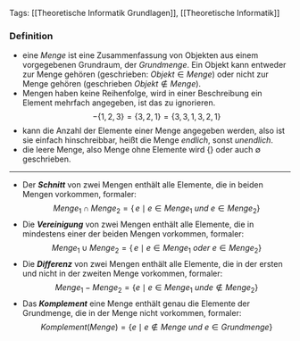 Tags: [[Theoretische Informatik Grundlagen]], [[Theoretische Informatik]]

### Definition
- eine *Menge* ist eine Zusammenfassung von Objekten aus einem vorgegebenen Grundraum, der *Grundmenge*. Ein Objekt kann entweder zur Menge gehören (geschrieben: $Objekt \in Menge$) oder nicht zur Menge gehören (geschrieben $Objekt \not\in Menge$).
- Mengen haben keine Reihenfolge, wird in einer Beschreibung ein Element mehrfach angegeben, ist das zu ignorieren.
$$-\{1,2,3\} = \{3,2,1\} = \{3,3,1,3,2,1\}$$
- kann die Anzahl der Elemente einer Menge angegeben werden, also ist sie einfach hinschreibbar, heißt die Menge *endlich*, sonst *unendlich*.
- die leere Menge, also Menge ohne Elemente wird $\{\}$ oder auch $\emptyset$ geschrieben.

---

- Der ***Schnitt*** von zwei Mengen enthält alle Elemente, die in beiden Mengen vorkommen, formaler:
$$Menge_{1} \cap Menge_{2} = \{\,e \mid e \in Menge_{1}\ und\ e \in Menge_{2}\}$$
- Die ***Vereinigung*** von zwei Mengen enthält alle Elemente, die in mindestens einer der beiden Mengen vorkommen, formaler:
$$Menge_{1} \cup Menge_{2} = \{\,e \mid e \in Menge_{1}\ oder\ e \in Menge_{2}\}$$
- Die ***Differenz*** von zwei Mengen enthält alle Elemente, die in der ersten und nicht in der zweiten Menge vorkommen, formaler:
$$Menge_{1} - Menge_{2} = \{e \mid e \in Menge_{1}\ und e \not\in Menge_{2}\}$$
- Das ***Komplement*** eine Menge enthält genau die Elemente der Grundmenge, die in der Menge nicht vorkommen, formaler:
$$Komplement(Menge) = \{e \mid e \not\in Menge \ und\ e \in Grundmenge\}$$
